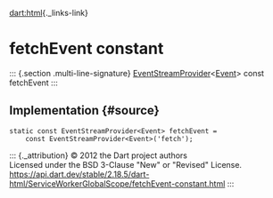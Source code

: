 [dart:html](../../dart-html/dart-html-library){._links-link}

fetchEvent constant
===================

::: {.section .multi-line-signature}
[EventStreamProvider](../eventstreamprovider-class)\<[Event](../event-class)\>
const fetchEvent
:::

Implementation {#source}
--------------

``` {.language-dart data-language="dart"}
static const EventStreamProvider<Event> fetchEvent =
    const EventStreamProvider<Event>('fetch');
```

::: {._attribution}
© 2012 the Dart project authors\
Licensed under the BSD 3-Clause \"New\" or \"Revised\" License.\
<https://api.dart.dev/stable/2.18.5/dart-html/ServiceWorkerGlobalScope/fetchEvent-constant.html>
:::
